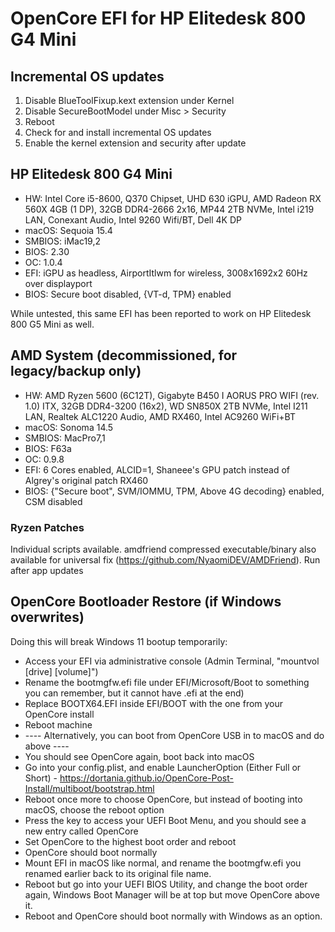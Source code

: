 # OpenCore EFI for HP Elitedesk 800 G4 Mini

## Incremental OS updates

1. Disable BlueToolFixup.kext extension under Kernel
2. Disable SecureBootModel under Misc > Security
3. Reboot
4. Check for and install incremental OS updates
5. Enable the kernel extension and security after update

## HP Elitedesk 800 G4 Mini

* HW: Intel Core i5-8600, Q370 Chipset, UHD 630 iGPU, AMD Radeon RX 560X 4GB (1 DP), 32GB DDR4-2666 2x16, MP44 2TB NVMe, Intel i219 LAN, Conexant Audio, Intel 9260 Wifi/BT, Dell 4K DP 
* macOS: Sequoia 15.4
* SMBIOS: iMac19,2
* BIOS: 2.30
* OC: 1.0.4
* EFI: iGPU as headless, AirportItlwm for wireless, 3008x1692x2 60Hz over displayport
* BIOS: Secure boot disabled, {VT-d, TPM} enabled

While untested, this same EFI has been reported to work on HP Elitedesk 800 G5 Mini as well.

## AMD System (decommissioned, for legacy/backup only)

* HW: AMD Ryzen 5600 (6C12T), Gigabyte B450 I AORUS PRO WIFI (rev. 1.0) ITX, 32GB DDR4-3200 (16x2), WD SN850X 2TB NVMe, Intel I211 LAN, Realtek ALC1220 Audio, AMD RX460, Intel AC9260 WiFi+BT
* macOS: Sonoma 14.5
* SMBIOS: MacPro7,1
* BIOS: F63a
* OC: 0.9.8
* EFI: 6 Cores enabled, ALCID=1, Shaneee's GPU patch instead of Algrey's original patch RX460
* BIOS: {"Secure boot", SVM/IOMMU, TPM, Above 4G decoding} enabled, CSM disabled

### Ryzen Patches

Individual scripts available. amdfriend compressed executable/binary also available for universal fix (https://github.com/NyaomiDEV/AMDFriend). Run after app updates

## OpenCore Bootloader Restore (if Windows overwrites)

Doing this will break Windows 11 bootup temporarily:

* Access your EFI via administrative console (Admin Terminal, "mountvol [drive] [volume]")
* Rename the bootmgfw.efi file under EFI/Microsoft/Boot to something you can remember, but it cannot have .efi at the end)
* Replace BOOTX64.EFI inside EFI/BOOT with the one from your OpenCore install
* Reboot machine
* ---- Alternatively, you can boot from OpenCore USB in to macOS and do above ----
* You should see OpenCore again, boot back into macOS
* Go into your config.plist, and enable LauncherOption (Either Full or Short) - https://dortania.github.io/OpenCore-Post-Install/multiboot/bootstrap.html
* Reboot once more to choose OpenCore, but instead of booting into macOS, choose the reboot option
* Press the key to access your UEFI Boot Menu, and you should see a new entry called OpenCore
* Set OpenCore to the highest boot order and reboot
* OpenCore should boot normally
* Mount EFI in macOS like normal, and rename the bootmgfw.efi you renamed earlier back to its original file name.
* Reboot but go into your UEFI BIOS Utility, and change the boot order again, Windows Boot Manager will be at top but move OpenCore above it.
* Reboot and OpenCore should boot normally with Windows as an option.
